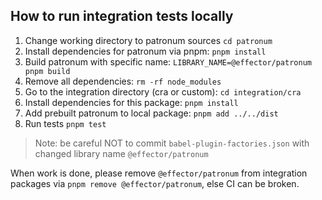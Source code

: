 ## How to run integration tests locally

1. Change working directory to patronum sources `cd patronum`
2. Install dependencies for patronum via pnpm: `pnpm install`
3. Build patronum with specific name: `LIBRARY_NAME=@effector/patronum pnpm build`
4. Remove all dependencies: `rm -rf node_modules`
5. Go to the integration directory (cra or custom): `cd integration/cra`
6. Install dependencies for this package: `pnpm install`
7. Add prebuilt patronum to local package: `pnpm add ../../dist`
8. Run tests `pnpm test`

> Note: be careful NOT to commit `babel-plugin-factories.json` with changed library name `@effector/patronum`

When work is done, please remove `@effector/patronum` from integration packages via `pnpm remove @effector/patronum`, else CI can be broken.

